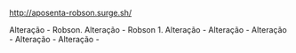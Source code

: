 

http://aposenta-robson.surge.sh/


Alteração - Robson.
Alteração - Robson 1.
Alteração - 
Alteração - 
Alteração - 
Alteração - 
Alteração - 
